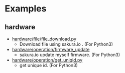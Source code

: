 # Examples

## hardware

- [hardware/file/file_download.py](https://github.com/sakuraio/python-sakuraio/blob/master/examples/hardware/file/file_download.py)
  - Download file using sakura.io . (For Python3)
- [hardware/operation/firmware_update](https://github.com/sakuraio/python-sakuraio/blob/master/examples/hardware/operation/firmware_update.py)
  - sakura.io update myself firmware. (For Python3)
- [hardware/operation/get_uniqid.py](https://github.com/sakuraio/python-sakuraio/blob/master/examples/hardware/operation/get_uniqid.py)
  - get unique id. (For Python3)

